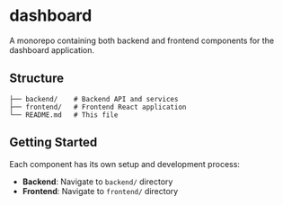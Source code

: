 # dashboard

A monorepo containing both backend and frontend components for the dashboard application.

## Structure

```
├── backend/    # Backend API and services
├── frontend/   # Frontend React application  
└── README.md   # This file
```

## Getting Started

Each component has its own setup and development process:

- **Backend**: Navigate to `backend/` directory
- **Frontend**: Navigate to `frontend/` directory
